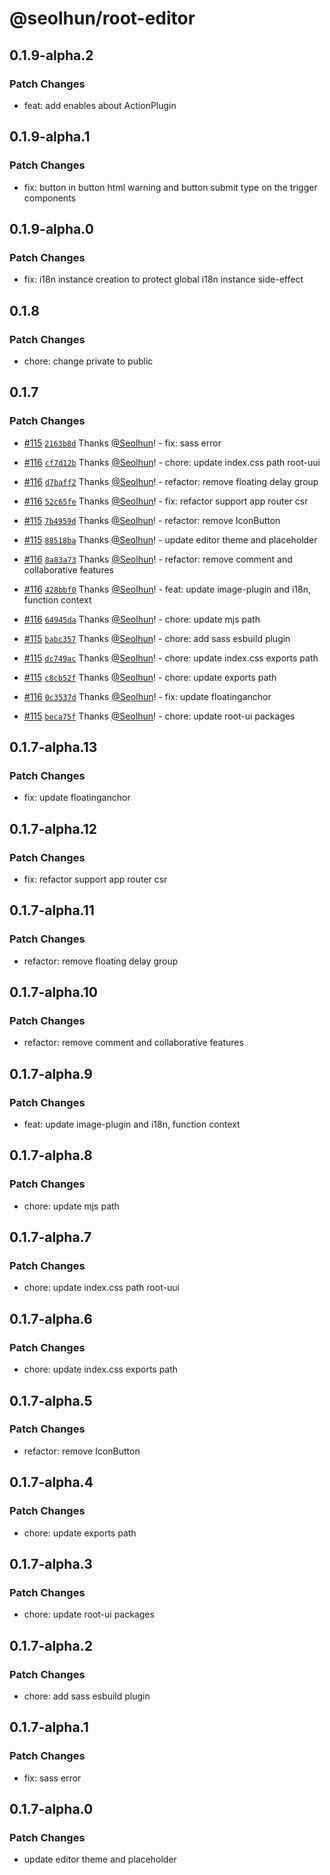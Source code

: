# @seolhun/root-editor

## 0.1.9-alpha.2

### Patch Changes

- feat: add enables about ActionPlugin

## 0.1.9-alpha.1

### Patch Changes

- fix: button in button html warning and button submit type on the trigger components

## 0.1.9-alpha.0

### Patch Changes

- fix: i18n instance creation to protect global i18n instance side-effect

## 0.1.8

### Patch Changes

- chore: change private to public

## 0.1.7

### Patch Changes

- [#115](https://github.com/Seolhun/root-editor/pull/115) [`2163b8d`](https://github.com/Seolhun/root-editor/commit/2163b8d4fa2be2f275ad2d64d5769f2c33dbd4a3) Thanks [@Seolhun](https://github.com/Seolhun)! - fix: sass error

- [#116](https://github.com/Seolhun/root-editor/pull/116) [`cf7d12b`](https://github.com/Seolhun/root-editor/commit/cf7d12b83e282c8eb8cba838a0d7b02d8537fdf5) Thanks [@Seolhun](https://github.com/Seolhun)! - chore: update index.css path root-uui

- [#116](https://github.com/Seolhun/root-editor/pull/116) [`d7baff2`](https://github.com/Seolhun/root-editor/commit/d7baff21888654f13c0297ff6a931fb99d8ef016) Thanks [@Seolhun](https://github.com/Seolhun)! - refactor: remove floating delay group

- [#116](https://github.com/Seolhun/root-editor/pull/116) [`52c65fe`](https://github.com/Seolhun/root-editor/commit/52c65feb47b412f76beff578444f9e053a65f992) Thanks [@Seolhun](https://github.com/Seolhun)! - fix: refactor support app router csr

- [#115](https://github.com/Seolhun/root-editor/pull/115) [`7b4959d`](https://github.com/Seolhun/root-editor/commit/7b4959dae98071d2c488b12c08fb448c23912af2) Thanks [@Seolhun](https://github.com/Seolhun)! - refactor: remove IconButton

- [#115](https://github.com/Seolhun/root-editor/pull/115) [`88518ba`](https://github.com/Seolhun/root-editor/commit/88518ba9e7bde361f7b6471619873886c0bad007) Thanks [@Seolhun](https://github.com/Seolhun)! - update editor theme and placeholder

- [#116](https://github.com/Seolhun/root-editor/pull/116) [`8a83a73`](https://github.com/Seolhun/root-editor/commit/8a83a732629ab37a306f597af1ebb58c292a6bd3) Thanks [@Seolhun](https://github.com/Seolhun)! - refactor: remove comment and collaborative features

- [#116](https://github.com/Seolhun/root-editor/pull/116) [`428bbf0`](https://github.com/Seolhun/root-editor/commit/428bbf0a3801e6c82770f3946a86498a6f89b230) Thanks [@Seolhun](https://github.com/Seolhun)! - feat: update image-plugin and i18n, function context

- [#116](https://github.com/Seolhun/root-editor/pull/116) [`64945da`](https://github.com/Seolhun/root-editor/commit/64945da66c0ccdd30a67903ee6ef6b9045a2acc4) Thanks [@Seolhun](https://github.com/Seolhun)! - chore: update mjs path

- [#115](https://github.com/Seolhun/root-editor/pull/115) [`babc357`](https://github.com/Seolhun/root-editor/commit/babc3575ce44d6b38061248faebdc3b92361c208) Thanks [@Seolhun](https://github.com/Seolhun)! - chore: add sass esbuild plugin

- [#115](https://github.com/Seolhun/root-editor/pull/115) [`dc749ac`](https://github.com/Seolhun/root-editor/commit/dc749ac2de1d376c3ee774f6d5d67c9a02b5fd25) Thanks [@Seolhun](https://github.com/Seolhun)! - chore: update index.css exports path

- [#115](https://github.com/Seolhun/root-editor/pull/115) [`c8cb52f`](https://github.com/Seolhun/root-editor/commit/c8cb52f95b9e193d010bd3b46f58e7a63f91e019) Thanks [@Seolhun](https://github.com/Seolhun)! - chore: update exports path

- [#116](https://github.com/Seolhun/root-editor/pull/116) [`0c3537d`](https://github.com/Seolhun/root-editor/commit/0c3537dd5e68859568d18b62244b36ff3fa75e0c) Thanks [@Seolhun](https://github.com/Seolhun)! - fix: update floatinganchor

- [#115](https://github.com/Seolhun/root-editor/pull/115) [`beca75f`](https://github.com/Seolhun/root-editor/commit/beca75f2caedc89b62a98ebc3d61689e0495558e) Thanks [@Seolhun](https://github.com/Seolhun)! - chore: update root-ui packages

## 0.1.7-alpha.13

### Patch Changes

- fix: update floatinganchor

## 0.1.7-alpha.12

### Patch Changes

- fix: refactor support app router csr

## 0.1.7-alpha.11

### Patch Changes

- refactor: remove floating delay group

## 0.1.7-alpha.10

### Patch Changes

- refactor: remove comment and collaborative features

## 0.1.7-alpha.9

### Patch Changes

- feat: update image-plugin and i18n, function context

## 0.1.7-alpha.8

### Patch Changes

- chore: update mjs path

## 0.1.7-alpha.7

### Patch Changes

- chore: update index.css path root-uui

## 0.1.7-alpha.6

### Patch Changes

- chore: update index.css exports path

## 0.1.7-alpha.5

### Patch Changes

- refactor: remove IconButton

## 0.1.7-alpha.4

### Patch Changes

- chore: update exports path

## 0.1.7-alpha.3

### Patch Changes

- chore: update root-ui packages

## 0.1.7-alpha.2

### Patch Changes

- chore: add sass esbuild plugin

## 0.1.7-alpha.1

### Patch Changes

- fix: sass error

## 0.1.7-alpha.0

### Patch Changes

- update editor theme and placeholder
